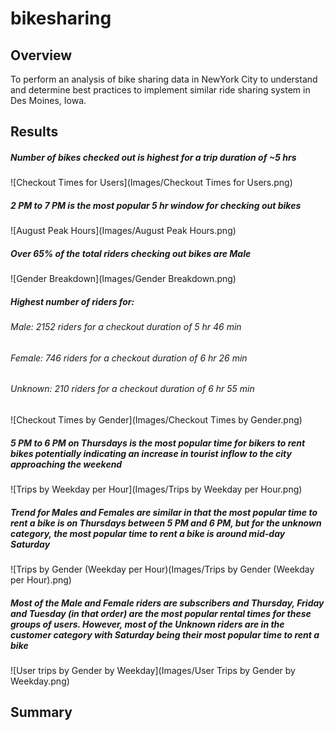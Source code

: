 # bikesharing

## Overview
To perform an analysis of bike sharing data in NewYork City to understand and determine best practices to implement similar ride sharing system in Des Moines, Iowa. 

## Results

##### Number of bikes checked out is highest for a trip duration of ~5 hrs

![Checkout Times for Users](Images/Checkout Times for Users.png)

##### 2 PM to 7 PM is the most popular 5 hr window for checking out bikes

![August Peak Hours](Images/August Peak Hours.png)

##### Over 65% of the total riders checking out bikes are Male

![Gender Breakdown](Images/Gender Breakdown.png)

##### Highest number of riders for:

###### Male: 2152 riders for a checkout duration of 5 hr 46 min
###### Female: 746 riders for a checkout duration of 6 hr 26 min
###### Unknown: 210 riders for a checkout duration of 6 hr 55 min

![Checkout Times by Gender](Images/Checkout Times by Gender.png)

##### 5 PM to 6 PM on Thursdays is the most popular time for bikers to rent bikes potentially indicating an increase in tourist inflow to the city approaching the weekend

![Trips by Weekday per Hour](Images/Trips by Weekday per Hour.png)

##### Trend for Males and Females are similar in that the most popular time to rent a bike is on Thursdays between 5 PM and 6 PM, but for the unknown category, the most popular time to rent a bike is around mid-day Saturday

![Trips by Gender (Weekday per Hour)(Images/Trips by Gender (Weekday per Hour).png)

##### Most of the Male and Female riders are subscribers and Thursday, Friday and Tuesday (in that order) are the most popular rental times for these groups of users. However, most of the Unknown riders are in the customer category with Saturday being their most popular time to rent a bike

![User trips by Gender by Weekday](Images/User Trips by Gender by Weekday.png)

## Summary
